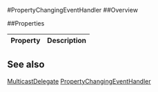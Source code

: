 #PropertyChangingEventHandler
##Overview



##Properties
<table class="table table-condensed table-bordered">
    <thead>
<tr>
<th>Property</th>
<th>Description</th>
</tr>
</thead>
<tbody>
</tbody></table>



## See also

[MulticastDelegate](MulticastDelegate.html)
[PropertyChangingEventHandler](/docs/#PropertyChangingEventHandler.html)